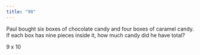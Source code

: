 ```yaml
---
title: "90"
---
```

Paul bought six boxes of chocolate candy and four boxes of caramel candy. If each box has nine pieces inside it, how much candy did he have total?

9 x 10

